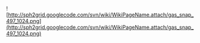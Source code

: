 ﻿![http://sph2grid.googlecode.com/svn/wiki/WikiPageName.attach/gas_snap_497_1024.png](http://sph2grid.googlecode.com/svn/wiki/WikiPageName.attach/gas_snap_497_1024.png)